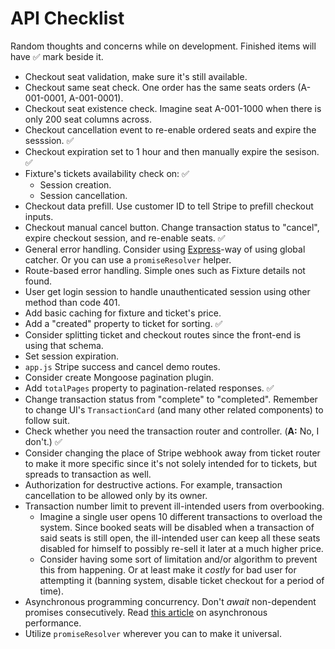 # API Checklist

Random thoughts and concerns while on development. Finished items will have ✅ mark beside it.

- Checkout seat validation, make sure it's still available.
- Checkout same seat check. One order has the same seats orders (A-001-0001, A-001-0001).
- Checkout seat existence check. Imagine seat A-001-1000 when there is only 200 seat columns across.
- Checkout cancellation event to re-enable ordered seats and expire the sesssion. ✅
- Checkout expiration set to 1 hour and then manually expire the sesison. ✅
- Fixture's tickets availability check on: ✅
  - Session creation.
  - Session cancellation.
- Checkout data prefill. Use customer ID to tell Stripe to prefill checkout inputs.
- Checkout manual cancel button. Change transaction status to "cancel", expire checkout session, and re-enable seats. ✅
- General error handling. Consider using [Express](https://expressjs.com/en/guide/error-handling.html)-way of using global catcher. Or you can use a `promiseResolver` helper.
- Route-based error handling. Simple ones such as Fixture details not found.
- User get login session to handle unauthenticated session using other method than code 401.
- Add basic caching for fixture and ticket's price.
- Add a "created" property to ticket for sorting. ✅
- Consider splitting ticket and checkout routes since the front-end is using that schema.
- Set session expiration.
- `app.js` Stripe success and cancel demo routes.
- Consider create Mongoose pagination plugin.
- Add `totalPages` property to pagination-related responses. ✅
- Change transaction status from "complete" to "completed". Remember to change UI's `TransactionCard` (and many other related components) to follow suit.
- Check whether you need the transaction router and controller. (**A:** No, I don't.) ✅
- Consider changing the place of Stripe webhook away from ticket router to make it more specific since it's not solely intended for to tickets, but spreads to transaction as well.
- Authorization for destructive actions. For example, transaction cancellation to be allowed only by its owner.
- Transaction number limit to prevent ill-intended users from overbooking.
  - Imagine a single user opens 10 different transactions to overload the system. Since booked seats will be disabled when a transaction of said seats is still open, the ill-intended user can keep all these seats disabled for himself to possibly re-sell it later at a much higher price.
  - Consider having some sort of limitation and/or algorithm to prevent this from happening. Or at least make it _costly_ for bad user for attempting it (banning system, disable ticket checkout for a period of time).
- Asynchronous programming concurrency. Don't _await_ non-dependent promises consecutively. Read [this article](https://dev.to/imichaelowolabi/this-is-why-your-nodejs-application-is-slow-206j) on asynchronous performance.
- Utilize `promiseResolver` wherever you can to make it universal.
